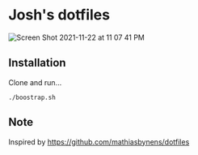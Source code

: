 # Josh's dotfiles

![Screen Shot 2021-11-22 at 11 07 41 PM](https://user-images.githubusercontent.com/401294/142974044-43f8e9ba-0dde-4dcb-813d-3621d1aed967.png)


## Installation

Clone and run...

```
./boostrap.sh
```

## Note
Inspired by https://github.com/mathiasbynens/dotfiles

